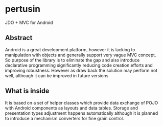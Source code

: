 <h1>pertusin</h1>

JDO + MVC for Android

<h2>Abstract</h2>
Android is a great development platform, however it is lacking to manipulation with objects and generally support very vague MVC concept.
So purpose of the library is to eliminate the gap and also introduce declarative programming significantly reducing code creation efforts
and improving robustness. However as draw back the solution may perform not well, although it can be improved in future versions  

<h2>What is inside</h2>
It is based on a set of helper classes which provide data exchange of POJO with Android components as layouts and data tables.
Storage and presentation types adjustment happens automatically although it is planned to introduce a mechanism converters
for fine grain control.

